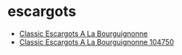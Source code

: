 # escargots

 * [Classic Escargots A La Bourguignonne](../../index/c/classic-escargots-a-la-bourguignonne-104750.json)
 * [Classic Escargots A La Bourguignonne 104750](../../index/c/classic-escargots-a-la-bourguignonne-104750.json)

